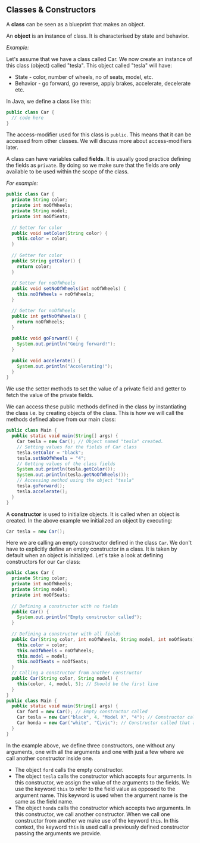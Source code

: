 ## Classes & Constructors

A **class** can be seen as a blueprint that makes an object.

An **object** is an instance of class. It is characterised by state and behavior.

*Example:*

Let's assume that we have a class called Car. We now create an instance of this class (object) called "tesla".
This object called "tesla" will have:
*   State - color, number of wheels, no of seats, model, etc.
*   Behavior - go forward, go reverse, apply brakes, accelerate, decelerate etc.

In Java, we define a class like this:
```java
public class Car {
  // code here
}
```

The access-modifier used for this class is `public`. This means that it can be accessed from other classes. We will
discuss more about access-modifiers later.

A class can have variables called **fields**. It is usually good practice defining the fields as `private`. By doing so we
make sure that the fields are only available to be used within the scope of the class.

*For example:*
```java
public class Car {
  private String color;
  private int noOfWheels;
  private String model;
  private int noOfSeats;
  
  // Setter for color
  public void setColor(String color) {
    this.color = color;  
  }
  
  // Getter for color
  public String getColor() {
    return color;
  }
  
  // Setter for noOfWheels
  public void setNoOfWheels(int noOfWheels) {
    this.noOfWheels = noOfWheels;
  }

  // Getter for noOfWheels
  public int getNoOfWheels() {
    return noOfWheels;
  }
  
  public void goForward() {
    System.out.println("Going forward!");
  }
  
  public void accelerate() {
    System.out.println("Accelerating!");
  }
}
```

We use the setter methods to set the value of a private field and getter to fetch the value of the private fields.

We can access these public methods defined in the class by instantiating the class i.e. by creating objects of the class.
This is how we will call the methods defined above from our main class:
```java
public class Main {
  public static void main(String[] args) {
    Car tesla = new Car(); // Object named "tesla" created.
    // Setting values for the fields of Car class
    tesla.setColor = "black";
    tesla.setNoOfWheels = "4";
    // Getting values of the class fields
    System.out.println(tesla.getColor());
    System.out.println(tesla.getNoOfWheels());
    // Accessing method using the object "tesla"
    tesla.goForward();
    tesla.accelerate();
  }
}
```

A **constructor** is used to initialize objects. It is called when an object is created.
In the above example we initialized an object by executing:
```java
Car tesla = new Car();
```
Here we are calling an empty constructor defined in the class `Car`. We don't have to explicitly define an empty
constructor in a class. It is taken by default when an object is initialized.
Let's take a look at defining constructors for our `Car` class:
```java
public class Car {
  private String color;
  private int noOfWheels;
  private String model;
  private int noOfSeats;
  
  // Defining a constructor with no fields
  public Car() {
    System.out.println("Empty constructor called");
  }
  
  // Defining a constructor with all fields
  public Car(String color, int noOfWheels, String model, int noOfSeats) {
    this.color = color;
    this.noOfWheels = noOfWheels;
    this.model = model;
    this.noOfSeats = noOfSeats;
  }
  // Calling a constructor from another constructor
  public Car(String color, String model) {
    this(color, 4, model, 5); // Should be the first line
  }
}
public class Main {
  public static void main(String[] args) {
    Car ford = new Car(); // Empty constructor called
    Car tesla = new Car("black", 4, "Model X", "4"); // Constructor called that accepts all fields 
    Car honda = new Car("white", "Civic"); // Constructor called that accepts just two fields
  }
}
```

In the example above, we define three constructors, one without any arguments, one with all the arguments and one with just a few where
we call another constructor inside one.
*   The object `ford` calls the empty constructor.
*   The object `tesla` calls the constructor which accepts four arguments. In this constructor, we assign the value of the
    arguments to the fields. We use the keyword `this` to refer to the field value as opposed to the argument name. This keyword
    is used when the argument name is the same as the field name.
*   The object `honda` calls the constructor which accepts two arguments. In this constructor, we call another constructor.
    When we call one constructor from another we make use of the keyword `this`. In this context, the keyword `this` is used
    call a previously defined constructor passing the arguments we provide.